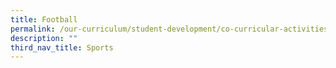 ```yaml
---
title: Football
permalink: /our-curriculum/student-development/co-curricular-activities/sports-games/football/
description: ""
third_nav_title: Sports
---
```

